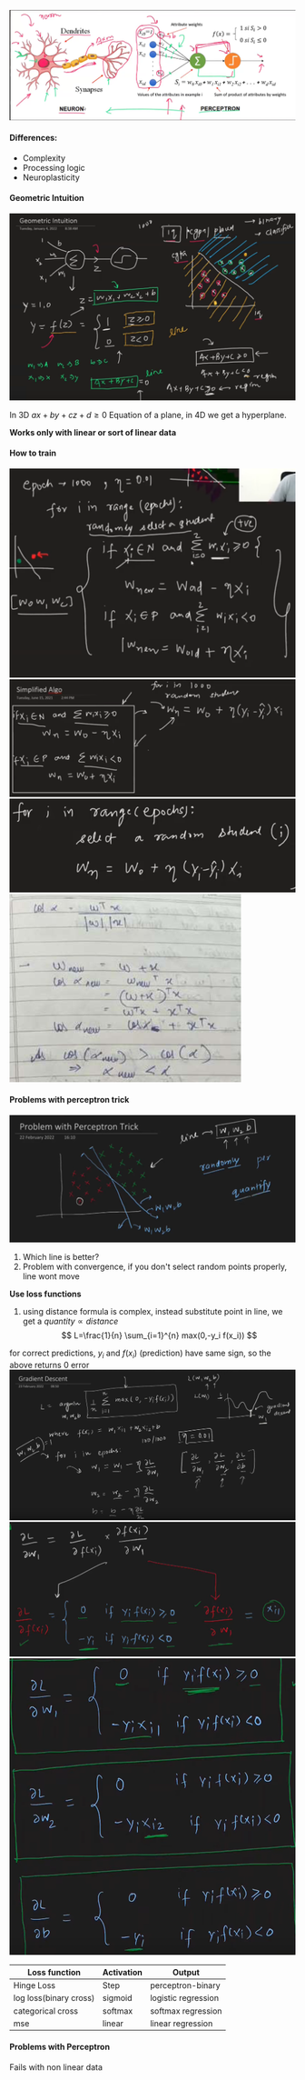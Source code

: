 ![../../Attachments/Perceptron-20230924.png](../../Attachments/Perceptron-20230924.png)
#### Differences:
- Complexity
- Processing logic
- Neuroplasticity

#### Geometric Intuition

![../../Attachments/Perceptron-20230924-1.png](../../Attachments/Perceptron-20230924-1.png)

In 3D
$ax + by + cz + d \geq 0$
Equation of a plane, in 4D we get a hyperplane.

**Works only with linear or sort of linear data**


#### How to train
![](../../Attachments/Perceptron-20230924-2.png)
![](../../Attachments/Perceptron-20230924-3.png)
![](../../Attachments/Perceptron-20230924-4.png)
![](../../Attachments/Perceptron-20230924-5.png)
#### Problems with perceptron trick
![](../../Attachments/Perceptron-20230924-6.png)
1) Which line is better?
2) Problem with convergence, if you don't select random points properly, line wont move

**Use loss functions**
1) using distance formula is complex, instead substitute point in line, we get a $quantity \propto distance$
$$
L=\frac{1}{n} \sum_{i=1}^{n} max(0,-y_i f(x_i))
$$

for correct predictions, $y_i$ and $f(x_i)$ (prediction) have same sign, so the above returns 0 error 
![](../../Attachments/Perceptron-20230924-7.png)
![](../../Attachments/Perceptron-20230924-8.png)
![](../../Attachments/Perceptron-20230924-9.png)

| Loss function | Activation | Output |
| ------------- | ---------- | ------ |
|    Hinge Loss           |Step            |  perceptron-binary|
|log loss(binary cross)|sigmoid|logistic regression|
|categorical cross|softmax|softmax regression|
|mse|linear|linear regression|


#### Problems with Perceptron

Fails with non linear data








